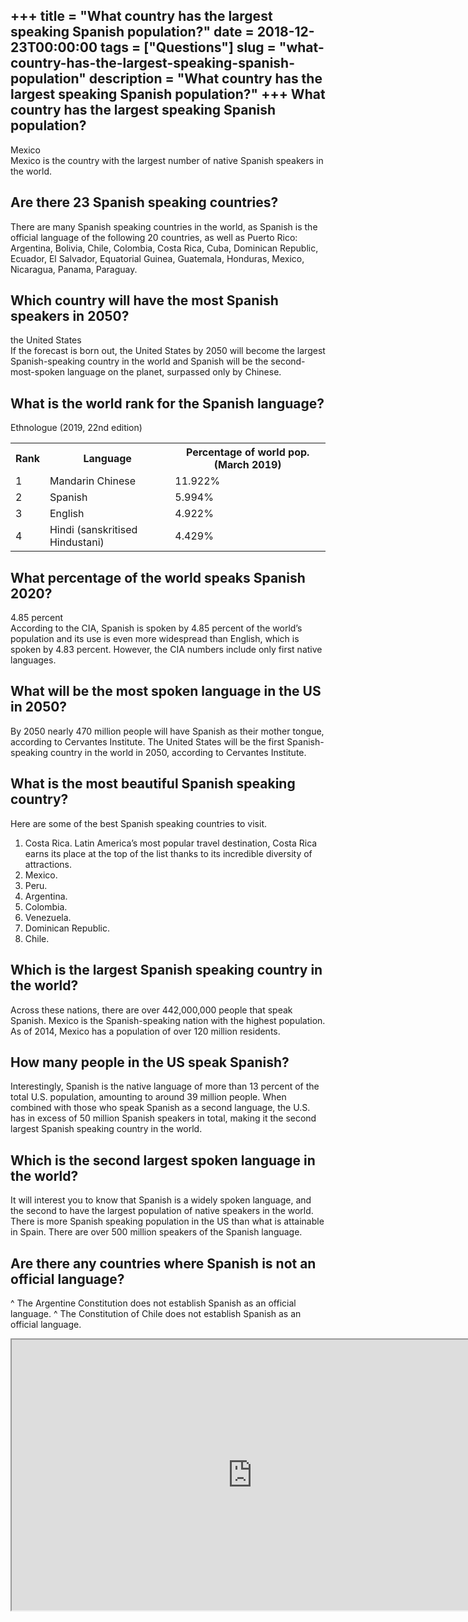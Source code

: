 +++
title = "What country has the largest speaking Spanish population?"
date = 2018-12-23T00:00:00
tags = ["Questions"]
slug = "what-country-has-the-largest-speaking-spanish-population"
description = "What country has the largest speaking Spanish population?"
+++
What country has the largest speaking Spanish population?
---------------------------------------------------------

Mexico  
Mexico is the country with the largest number of native Spanish speakers in the world.

Are there 23 Spanish speaking countries?
----------------------------------------

There are many Spanish speaking countries in the world, as Spanish is the official language of the following 20 countries, as well as Puerto Rico: Argentina, Bolivia, Chile, Colombia, Costa Rica, Cuba, Dominican Republic, Ecuador, El Salvador, Equatorial Guinea, Guatemala, Honduras, Mexico, Nicaragua, Panama, Paraguay.

Which country will have the most Spanish speakers in 2050?
----------------------------------------------------------

the United States  
If the forecast is born out, the United States by 2050 will become the largest Spanish-speaking country in the world and Spanish will be the second-most-spoken language on the planet, surpassed only by Chinese.

What is the world rank for the Spanish language?
------------------------------------------------

Ethnologue (2019, 22nd edition)

<table><tr><th>Rank</th><th>Language</th><th>Percentage of world pop. (March 2019)</th></tr><tr><td>1</td><td>Mandarin Chinese</td><td>11.922%</td></tr><tr><td>2</td><td>Spanish</td><td>5.994%</td></tr><tr><td>3</td><td>English</td><td>4.922%</td></tr><tr><td>4</td><td>Hindi (sanskritised Hindustani)</td><td>4.429%</td></tr></table>

What percentage of the world speaks Spanish 2020?
-------------------------------------------------

4.85 percent  
According to the CIA, Spanish is spoken by 4.85 percent of the world’s population and its use is even more widespread than English, which is spoken by 4.83 percent. However, the CIA numbers include only first native languages.

What will be the most spoken language in the US in 2050?
--------------------------------------------------------

By 2050 nearly 470 million people will have Spanish as their mother tongue, according to Cervantes Institute. The United States will be the first Spanish-speaking country in the world in 2050, according to Cervantes Institute.

What is the most beautiful Spanish speaking country?
----------------------------------------------------

Here are some of the best Spanish speaking countries to visit.

1. Costa Rica. Latin America’s most popular travel destination, Costa Rica earns its place at the top of the list thanks to its incredible diversity of attractions.
2. Mexico.
3. Peru.
4. Argentina.
5. Colombia.
6. Venezuela.
7. Dominican Republic.
8. Chile.

Which is the largest Spanish speaking country in the world?
-----------------------------------------------------------

Across these nations, there are over 442,000,000 people that speak Spanish. Mexico is the Spanish-speaking nation with the highest population. As of 2014, Mexico has a population of over 120 million residents.

How many people in the US speak Spanish?
----------------------------------------

Interestingly, Spanish is the native language of more than 13 percent of the total U.S. population, amounting to around 39 million people. When combined with those who speak Spanish as a second language, the U.S. has in excess of 50 million Spanish speakers in total, making it the second largest Spanish speaking country in the world.

Which is the second largest spoken language in the world?
---------------------------------------------------------

It will interest you to know that Spanish is a widely spoken language, and the second to have the largest population of native speakers in the world. There is more Spanish speaking population in the US than what is attainable in Spain. There are over 500 million speakers of the Spanish language.

Are there any countries where Spanish is not an official language?
------------------------------------------------------------------

^ The Argentine Constitution does not establish Spanish as an official language. ^ The Constitution of Chile does not establish Spanish as an official language.

<iframe allow="accelerometer; autoplay; clipboard-write; encrypted-media; gyroscope; picture-in-picture" allowfullscreen="" class="__youtube_prefs__  epyt-is-override  no-lazyload" data-no-lazy="1" data-origheight="433" data-origwidth="770" data-skipgform_ajax_framebjll="" height="433" id="_ytid_66229" loading="lazy" src="https://www.youtube.com/embed/GBt5rMD2aDc?enablejsapi=1&autoplay=0&cc_load_policy=0&cc_lang_pref=&iv_load_policy=1&loop=0&modestbranding=0&rel=1&fs=1&playsinline=0&autohide=2&theme=dark&color=red&controls=1&" title="YouTube player" width="770"></iframe>